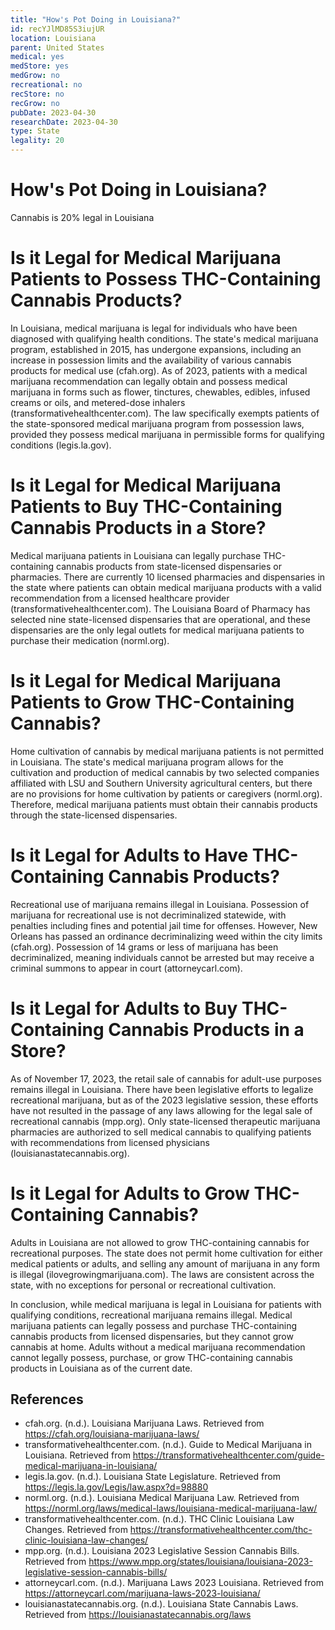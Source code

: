 ```yaml
---
title: "How's Pot Doing in Louisiana?"
id: recYJlMD85S3iujUR
location: Louisiana
parent: United States
medical: yes
medStore: yes
medGrow: no
recreational: no
recStore: no
recGrow: no
pubDate: 2023-04-30
researchDate: 2023-04-30
type: State
legality: 20
---
```


# How's Pot Doing in Louisiana?

<p class="howsit">Cannabis is 20% legal in Louisiana</p>

# Is it Legal for Medical Marijuana Patients to Possess THC-Containing Cannabis Products?

In Louisiana, medical marijuana is legal for individuals who have been diagnosed with qualifying health conditions. The state's medical marijuana program, established in 2015, has undergone expansions, including an increase in possession limits and the availability of various cannabis products for medical use (cfah.org). As of 2023, patients with a medical marijuana recommendation can legally obtain and possess medical marijuana in forms such as flower, tinctures, chewables, edibles, infused creams or oils, and metered-dose inhalers (transformativehealthcenter.com). The law specifically exempts patients of the state-sponsored medical marijuana program from possession laws, provided they possess medical marijuana in permissible forms for qualifying conditions (legis.la.gov).

# Is it Legal for Medical Marijuana Patients to Buy THC-Containing Cannabis Products in a Store?

Medical marijuana patients in Louisiana can legally purchase THC-containing cannabis products from state-licensed dispensaries or pharmacies. There are currently 10 licensed pharmacies and dispensaries in the state where patients can obtain medical marijuana products with a valid recommendation from a licensed healthcare provider (transformativehealthcenter.com). The Louisiana Board of Pharmacy has selected nine state-licensed dispensaries that are operational, and these dispensaries are the only legal outlets for medical marijuana patients to purchase their medication (norml.org).

# Is it Legal for Medical Marijuana Patients to Grow THC-Containing Cannabis?

Home cultivation of cannabis by medical marijuana patients is not permitted in Louisiana. The state's medical marijuana program allows for the cultivation and production of medical cannabis by two selected companies affiliated with LSU and Southern University agricultural centers, but there are no provisions for home cultivation by patients or caregivers (norml.org). Therefore, medical marijuana patients must obtain their cannabis products through the state-licensed dispensaries.

# Is it Legal for Adults to Have THC-Containing Cannabis Products?

Recreational use of marijuana remains illegal in Louisiana. Possession of marijuana for recreational use is not decriminalized statewide, with penalties including fines and potential jail time for offenses. However, New Orleans has passed an ordinance decriminalizing weed within the city limits (cfah.org). Possession of 14 grams or less of marijuana has been decriminalized, meaning individuals cannot be arrested but may receive a criminal summons to appear in court (attorneycarl.com).

# Is it Legal for Adults to Buy THC-Containing Cannabis Products in a Store?

As of November 17, 2023, the retail sale of cannabis for adult-use purposes remains illegal in Louisiana. There have been legislative efforts to legalize recreational marijuana, but as of the 2023 legislative session, these efforts have not resulted in the passage of any laws allowing for the legal sale of recreational cannabis (mpp.org). Only state-licensed therapeutic marijuana pharmacies are authorized to sell medical cannabis to qualifying patients with recommendations from licensed physicians (louisianastatecannabis.org).

# Is it Legal for Adults to Grow THC-Containing Cannabis?

Adults in Louisiana are not allowed to grow THC-containing cannabis for recreational purposes. The state does not permit home cultivation for either medical patients or adults, and selling any amount of marijuana in any form is illegal (ilovegrowingmarijuana.com). The laws are consistent across the state, with no exceptions for personal or recreational cultivation.

In conclusion, while medical marijuana is legal in Louisiana for patients with qualifying conditions, recreational marijuana remains illegal. Medical marijuana patients can legally possess and purchase THC-containing cannabis products from licensed dispensaries, but they cannot grow cannabis at home. Adults without a medical marijuana recommendation cannot legally possess, purchase, or grow THC-containing cannabis products in Louisiana as of the current date.

## References

- cfah.org. (n.d.). Louisiana Marijuana Laws. Retrieved from https://cfah.org/louisiana-marijuana-laws/
- transformativehealthcenter.com. (n.d.). Guide to Medical Marijuana in Louisiana. Retrieved from https://transformativehealthcenter.com/guide-medical-marijuana-in-louisiana/
- legis.la.gov. (n.d.). Louisiana State Legislature. Retrieved from https://legis.la.gov/Legis/law.aspx?d=98880
- norml.org. (n.d.). Louisiana Medical Marijuana Law. Retrieved from https://norml.org/laws/medical-laws/louisiana-medical-marijuana-law/
- transformativehealthcenter.com. (n.d.). THC Clinic Louisiana Law Changes. Retrieved from https://transformativehealthcenter.com/thc-clinic-louisiana-law-changes/
- mpp.org. (n.d.). Louisiana 2023 Legislative Session Cannabis Bills. Retrieved from https://www.mpp.org/states/louisiana/louisiana-2023-legislative-session-cannabis-bills/
- attorneycarl.com. (n.d.). Marijuana Laws 2023 Louisiana. Retrieved from https://attorneycarl.com/marijuana-laws-2023-louisiana/
- louisianastatecannabis.org. (n.d.). Louisiana State Cannabis Laws. Retrieved from https://louisianastatecannabis.org/laws
